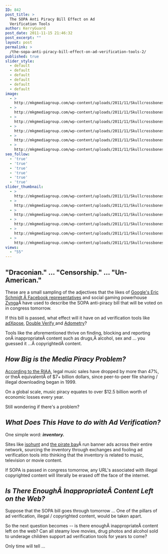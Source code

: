 ```yaml
---
ID: 842
post_title: >
  The SOPA Anti Piracy Bill Effect on Ad
  Verification Tools
author: KerryGuard
post_date: 2011-11-15 21:46:32
post_excerpt: ""
layout: post
permalink: >
  /the-sopa-anti-piracy-bill-effect-on-ad-verification-tools-2/
published: true
slider_style:
  - default
  - default
  - default
  - default
  - default
  - default
image:
  - >
    http://mkgmediagroup.com/wp-content/uploads/2011/11/Skullcrossbones.jpeg
  - >
    http://mkgmediagroup.com/wp-content/uploads/2011/11/Skullcrossbones.jpeg
  - >
    http://mkgmediagroup.com/wp-content/uploads/2011/11/Skullcrossbones.jpeg
  - >
    http://mkgmediagroup.com/wp-content/uploads/2011/11/Skullcrossbones.jpeg
  - >
    http://mkgmediagroup.com/wp-content/uploads/2011/11/Skullcrossbones.jpeg
  - >
    http://mkgmediagroup.com/wp-content/uploads/2011/11/Skullcrossbones.jpeg
seo_follow:
  - 'true'
  - 'true'
  - 'true'
  - 'true'
  - 'true'
  - 'true'
slider_thumbnail:
  - >
    http://mkgmediagroup.com/wp-content/uploads/2011/11/Skullcrossbones.jpeg
  - >
    http://mkgmediagroup.com/wp-content/uploads/2011/11/Skullcrossbones.jpeg
  - >
    http://mkgmediagroup.com/wp-content/uploads/2011/11/Skullcrossbones.jpeg
  - >
    http://mkgmediagroup.com/wp-content/uploads/2011/11/Skullcrossbones.jpeg
  - >
    http://mkgmediagroup.com/wp-content/uploads/2011/11/Skullcrossbones.jpeg
  - >
    http://mkgmediagroup.com/wp-content/uploads/2011/11/Skullcrossbones.jpeg
views:
  - "55"
---
```

<h2 style="text-align: left;">"Draconian." ... "Censorship." ... "Un-American."</h2>
These are a small sampling of the adjectives that the likes of <a href="http://techcrunch.com/2011/11/15/eric-schmidt-doubles-down-on-sopa-bill-describing-it-as-censorship-draconian/" target="_blank">Google's Eric Schmidt,Â </a><a href="http://news.cnet.com/8301-31921_3-57325134-281/google-facebook-zynga-oppose-new-sopa-copyright-bill/" target="_blank">Facebook representatives</a> and social gaming powerhouse<a href="http://mashable.com/2011/11/15/sopa-facebook-google/" target="_blank"> Zynga</a>Â have used to describe the SOPA anti-piracy bill that will be voted on in congress tomorrow.

If this bill is passed, what effect will it have on ad verification tools like <a href="http://adxpose.com/home.page" target="_blank">adXpose</a>, <a href="http://www.doubleverify.com/" target="_blank">Double Verify </a>and <a href="http://www.adometry.com/" target="_blank">Adometry</a>?

Tools like the aforementioned thrive on finding, blocking and reporting onÂ inappropriateÂ content such as drugs,Â alcohol, sex and ... you guessed it ...Â copyrightedÂ content.
<h2><em>How Big is the Media Piracy Problem?</em></h2>
<a href="http://www.riaa.com/faq.php" target="_blank">According to the RIAA</a>, legal music sales have dropped by more than 47%, or theÂ equivalentÂ of $7+ billion dollars, since peer-to-peer file sharing / illegal downloading began in 1999.

On a global scale, music piracy equates to over $12.5 billion worth of economic losses every year.

Still wondering if there's a problem?
<h2><em>What Does This Have to do with Ad Verification?</em></h2>
One simple word: <strong><em>inventory.</em></strong>

Sites like <a href="http://www.isohunt.com" target="_blank">isohunt</a> and <a href="http://www.thepiratebay.org" target="_blank">the pirate bay</a>Â run banner ads across their entire network, sourcing the inventory through exchanges and fooling ad verification tools into thinking that the inventory is related to music, television or movie content.

If SOPA is passed in congress tomorrow, any URL's associated with illegal copyrighted content will literally be erased off the face of the internet.
<h2><em>Is There EnoughÂ InappropriateÂ Content Left on the Web?</em></h2>
Suppose that the SOPA bill goes through tomorrow ... One of the pillars of ad verification, illegal / copyrighted content, would be taken apart.

So the next question becomes -- is there enoughÂ inappropriateÂ content left on the web? Can all steamy love movies, drug photos and alcohol sold to underage children support ad verification tools for years to come?

Only time will tell ...